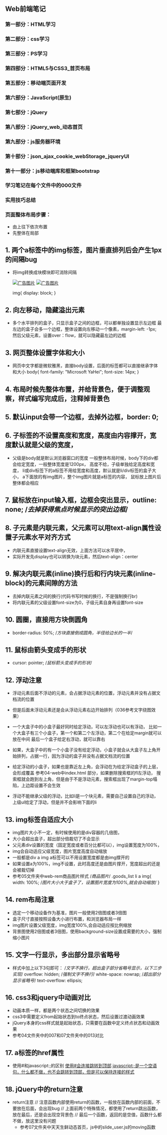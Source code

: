 ## Web前端笔记 ##

### 第一部分：HTML学习
### 第二部分：css学习
### 第三部分：PS学习
### 第四部分：HTML5与CSS3_首页布局
### 第五部分：移动端页面开发
### 第六部分：JavaScript(原生)
### 第七部分：jQuery
### 第八部分：jQuery_web_动态首页
### 第九部分：js服务器环境
### 第十部分：json_ajax_cookie_webStorage_jqueryUI
### 第十一部分：js移动端库和框架bootstrap

### 学习笔记在每个文件中的000文件


### 实用技巧总结

### 页面整体布局步骤：
- 由上往下依次布置
- 先整体在局部


## 1. 两个a标签中的img标签，图片垂直排列后会产生1px的间隔bug
- 将img转换成块模块即可消除间隔
    <div class="advs fl">
        <a href="#"><img src="images/adv01.jpg" alt="广告图片"></a>
        <a href="#"><img src="images/adv02.jpg" alt="广告图片"></a>
    </div>
    
    img{
        display: block;
    }
    
## 2. 向左移动，隐藏溢出元素
- 多个水平排列的盒子，只显示盒子之间的边框，可以都单独设置显示左边框
    最左边的盒子会多一个边框，整体设置向左移动一个像素，margin-left: -1px;
    然后父级元素，设置over：flow，就可以隐藏最左边的边框
    
## 3. 网页整体设置字体和大小
- 网页中文字都是微软雅黑，直接body设置，后面的标签都可以直接继承字体和大小
    body{
        font-family: "Microsoft YaHei";
        font-size: 14px;
    }

## 4. 布局时候先整体布置，并给背景色，便于调整观察，样式编写完成后，注释掉背景色

## 5. 默认input会带一个边框，去掉外边框，border: 0; 

## 6. 子标签的不设置高度和宽度，高度由内容撑开，宽度默认就是父级的宽度，
- 父级是body就是默认浏览器窗口的宽度
    一般整体布局时候，body下的div都会给定宽度，一般整体宽度是1200px，
    高度不给，子级单独给定高度和宽度，
    li或div标签下的a标签不用给宽度和高度，默认就是li/div标签的盒子大小，
    a下面放的有img图片，整个img图片就是a标签的内容，
    鼠标放上图片后整体都会相应

## 7. 鼠标放在input输入框，边框会突出显示，outline: none; /*去掉获得焦点时候显示的突出边框*/

## 8. 子元素是内联元素，父元素可以用text-align属性设置子元素水平对齐方式
- 内联元素直接设置text-align无效，上面方法可以水平居中，
- 实际开发先display也可以转换为块元素，然后text-align：center

## 9. 解决内联元素(inline)换行后和行内块元素(inline-block)的元素间隙的方法
- 去掉内联元素之间的换行(代码书写时候的换行，不是强制换行br)
- 将内联元素的父级设置font-size为0，子级元素自身再设置font-size

## 10. 圆圈，直接用方块倒圆角 
- border-radius: 50%; /*方块直接倒成圆角，半径给边长的一半*/

## 11. 鼠标由箭头变成手的形状
- cursor: pointer; /*鼠标箭头变成手的形状*/

## 12. 浮动注意
- 浮动元素后面不浮动的元素，会占据浮动元素的位置，浮动元素并没有占据文档流的位置
- 但是后面未浮动元素还是会从浮动元素右边开始排列（036参考文字绕图效果）

- 一个大盒子中的小盒子最好同时给定浮动，可以左浮动也可以有浮动，
    比如一个大盒子有三个小盒子，第一个和第二个左浮动，第二个在给定margin就可以放在中间
    最后一个盒子给定右浮动，就可以靠右
- 如果，大盒子中的有一个小盒子没有给定浮动，小盒子就会从大盒子左上角开始排列，占据一行，因为浮动的盒子并没有占据文档流的位置
- 给定浮动的小盒子，如果也是靠近左上角，会浮动在为给定浮动盒子的上层，会形成覆盖
    参考04-web中index.html  <!--logo、搜索框、购物车-->部分，如果删除搜索框的fl左浮动，
    搜索框就会跑到左上角，但是由于不是浮动元素，搜索框出现了margin-top塌陷，上边距设置不会生效
- 浮动不能继承父级的浮动，比如li是一个块元素，需要自己设置自己的浮动，上级ul给定了浮动，但是并不会影响下面的li

## 13. img标签自适应大小
- img图片大小不一定，有时候使用的是div容器的几倍图，
- 大小会超出盒子，超出部分倍裁切了不会显示
- 父元素div设置的宽度（固定宽度或者百分比都可以），img设置宽度为100%，
- img会自动适应父级宽度，图片宽度高度自动缩放
- 一般都是div a img a标签可以不用设置宽度都是由img撑开的
- 如果设置a为100%，img不设置，此时高度还是由图片撑开，宽度超出的还是会被裁切掉
- 参考05文件夹中web-rem商品图片样式
    /*商品图片*/
    .goods_list li a img{
        width: 100%; /*图片大小大于盒子了，设置图片宽度为100%,就会自动缩放*/
    }

## 14. rem布局注意
- 选定一个移动设备作为基准，图片一般使用2倍图或者3倍图
- 盒子尺寸直接按照设备大小进行布置，和浏览器布局一样
- img图片设置父级宽度，img宽度100%,会自动适应按比例缩放
- 背景图使用2倍图或者3倍图，使用background-size设置成需要的大小，强制缩小图片

## 15. 文字一行显示，多出部分显示省略号
- 样式中加上以下3句即可：
    /*文字不换行，超出盒子部分省略号显示，以下三步实现*/
    overflow: hidden;
    /*强制文字不换行*/
    white-space: nowrap;
    /*超出部分显示省略号*/
    text-overflow: ellipsis;
    
## 16. css3和jquery中动画对比
- 动画本质一样，都是两个状态之间切换的效果
- css3中需要定义from起始状态到to终点状态，然后设置过渡动画效果
- jQuery本身的css样式就是起始状态，只需要在函数中定义终点状态和动画效果
- 参考04文件夹中的007和07文件夹中的013对比

## 17. a标签的href属性
- 使用#和javascript:;的区别
    <a href="#">使用#会连接跳转到顶部</a>
    <a href="javascript:;">javascript:;是一个空语句，什么都不做，也不会跳转到顶部，但是可以保持连接的样式</a>

## 18. jQuery中的return注意
- return注意
    // 注意函数内部使用return的函数，一般放在函数内部的前面，不要放在后面，会出现bug
    // 上面前两个特殊情况，都使用了return跳出函数，放在最后，还是会出现空背景色
    // 最后一个函数，返回的是空值，函数什么都不做，放这里没有问题
    - 参考07文件夹中天天生鲜动态首页，js中的slide_user.js的moving函数

    
